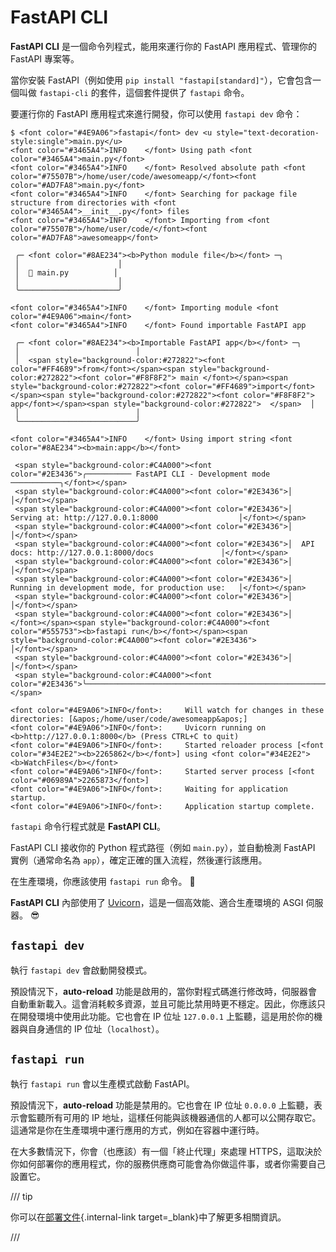 # FastAPI CLI

**FastAPI CLI** 是一個命令列程式，能用來運行你的 FastAPI 應用程式、管理你的 FastAPI 專案等。

當你安裝 FastAPI（例如使用 `pip install "fastapi[standard]"`），它會包含一個叫做 `fastapi-cli` 的套件，這個套件提供了 `fastapi` 命令。

要運行你的 FastAPI 應用程式來進行開發，你可以使用 `fastapi dev` 命令：

<div class="termy">

```console
$ <font color="#4E9A06">fastapi</font> dev <u style="text-decoration-style:single">main.py</u>
<font color="#3465A4">INFO    </font> Using path <font color="#3465A4">main.py</font>
<font color="#3465A4">INFO    </font> Resolved absolute path <font color="#75507B">/home/user/code/awesomeapp/</font><font color="#AD7FA8">main.py</font>
<font color="#3465A4">INFO    </font> Searching for package file structure from directories with <font color="#3465A4">__init__.py</font> files
<font color="#3465A4">INFO    </font> Importing from <font color="#75507B">/home/user/code/</font><font color="#AD7FA8">awesomeapp</font>

 ╭─ <font color="#8AE234"><b>Python module file</b></font> ─╮
 │                      │
 │  🐍 main.py          │
 │                      │
 ╰──────────────────────╯

<font color="#3465A4">INFO    </font> Importing module <font color="#4E9A06">main</font>
<font color="#3465A4">INFO    </font> Found importable FastAPI app

 ╭─ <font color="#8AE234"><b>Importable FastAPI app</b></font> ─╮
 │                          │
 │  <span style="background-color:#272822"><font color="#FF4689">from</font></span><span style="background-color:#272822"><font color="#F8F8F2"> main </font></span><span style="background-color:#272822"><font color="#FF4689">import</font></span><span style="background-color:#272822"><font color="#F8F8F2"> app</font></span><span style="background-color:#272822">  </span>  │
 │                          │
 ╰──────────────────────────╯

<font color="#3465A4">INFO    </font> Using import string <font color="#8AE234"><b>main:app</b></font>

 <span style="background-color:#C4A000"><font color="#2E3436">╭────────── FastAPI CLI - Development mode ───────────╮</font></span>
 <span style="background-color:#C4A000"><font color="#2E3436">│                                                     │</font></span>
 <span style="background-color:#C4A000"><font color="#2E3436">│  Serving at: http://127.0.0.1:8000                  │</font></span>
 <span style="background-color:#C4A000"><font color="#2E3436">│                                                     │</font></span>
 <span style="background-color:#C4A000"><font color="#2E3436">│  API docs: http://127.0.0.1:8000/docs               │</font></span>
 <span style="background-color:#C4A000"><font color="#2E3436">│                                                     │</font></span>
 <span style="background-color:#C4A000"><font color="#2E3436">│  Running in development mode, for production use:   │</font></span>
 <span style="background-color:#C4A000"><font color="#2E3436">│                                                     │</font></span>
 <span style="background-color:#C4A000"><font color="#2E3436">│  </font></span><span style="background-color:#C4A000"><font color="#555753"><b>fastapi run</b></font></span><span style="background-color:#C4A000"><font color="#2E3436">                                        │</font></span>
 <span style="background-color:#C4A000"><font color="#2E3436">│                                                     │</font></span>
 <span style="background-color:#C4A000"><font color="#2E3436">╰─────────────────────────────────────────────────────╯</font></span>

<font color="#4E9A06">INFO</font>:     Will watch for changes in these directories: [&apos;/home/user/code/awesomeapp&apos;]
<font color="#4E9A06">INFO</font>:     Uvicorn running on <b>http://127.0.0.1:8000</b> (Press CTRL+C to quit)
<font color="#4E9A06">INFO</font>:     Started reloader process [<font color="#34E2E2"><b>2265862</b></font>] using <font color="#34E2E2"><b>WatchFiles</b></font>
<font color="#4E9A06">INFO</font>:     Started server process [<font color="#06989A">2265873</font>]
<font color="#4E9A06">INFO</font>:     Waiting for application startup.
<font color="#4E9A06">INFO</font>:     Application startup complete.
```

</div>

`fastapi` 命令行程式就是 **FastAPI CLI**。

FastAPI CLI 接收你的 Python 程式路徑（例如 `main.py`），並自動檢測 FastAPI 實例（通常命名為 `app`），確定正確的匯入流程，然後運行該應用。

在生產環境，你應該使用 `fastapi run` 命令。 🚀

**FastAPI CLI** 內部使用了 <a href="https://www.uvicorn.org" class="external-link" target="_blank">Uvicorn</a>，這是一個高效能、適合生產環境的 ASGI 伺服器。 😎

## `fastapi dev`

執行 `fastapi dev` 會啟動開發模式。

預設情況下，**auto-reload** 功能是啟用的，當你對程式碼進行修改時，伺服器會自動重新載入。這會消耗較多資源，並且可能比禁用時更不穩定。因此，你應該只在開發環境中使用此功能。它也會在 IP 位址 `127.0.0.1` 上監聽，這是用於你的機器與自身通信的 IP 位址（`localhost`）。

## `fastapi run`

執行 `fastapi run` 會以生產模式啟動 FastAPI。

預設情況下，**auto-reload** 功能是禁用的。它也會在 IP 位址 `0.0.0.0` 上監聽，表示會監聽所有可用的 IP 地址，這樣任何能與該機器通信的人都可以公開存取它。這通常是你在生產環境中運行應用的方式，例如在容器中運行時。

在大多數情況下，你會（也應該）有一個「終止代理」來處理 HTTPS，這取決於你如何部署你的應用程式，你的服務供應商可能會為你做這件事，或者你需要自己設置它。

/// tip

你可以在[部署文件](deployment/index.md){.internal-link target=_blank}中了解更多相關資訊。

///
